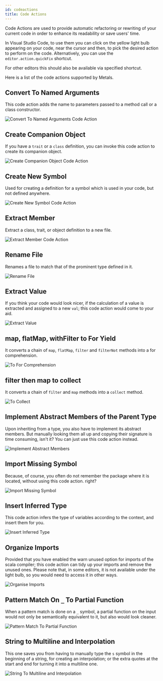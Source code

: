 ```yaml
---
id: codeactions
title: Code Actions
---
```



Code Actions are used to provide automatic refactoring or rewriting of your current code in order to enhance its readability or save users' time.

In Visual Studio Code, to use them you can click on the yellow light bulb appearing on your code, near the cursor and then, to pick the desired action to perform on the code. Alternatively, you can use the `editor.action.quickFix` shortcut.

For other editors this should also be available via specified shortcut.

Here is a list of the code actions supported by Metals.

## Convert To Named Arguments

This code action adds the name to parameters passed to a method call or a class constructor.

![Convert To Named Arguments Code Action](./gifs/ConvertToNamedArguments.gif)


## Create Companion Object

If you have a `trait` or a `class` definition, you can invoke this code action to create its companion object.

![Create Companion Object Code Action](./gifs/CreateCompanionObject.gif)

## Create New Symbol

Used for creating a definition for a symbol which is used in your code, but not defined anywhere.

![Create New Symbol Code Action](./gifs/CreateNewSymbol.gif)

## Extract Member

Extract a class, trait, or object definition to a new file.

![Extract Member Code Action](./gifs/ExtractMember.gif)

## Rename File

Renames a file to match that of the prominent type defined in it.

![Rename File](./gifs/RenameFile.gif)

## Extract Value

If you think your code would look nicer, if the calculation of a value is extracted and assigned to a new `val`; this code action would come to your aid.

![Extract Value](./gifs/ExtractValue.gif)

## map, flatMap, withFilter to For Yield

It converts a chain of `map`, `flatMap`, `filter` and `filterNot` methods into a for comprehension.

![To For Comprehension](./gifs/FlatMapToForComprehension.gif)

## filter then map to collect

It converts a chain of `filter` and `map` methods into a `collect` method.

![To Collect](./gifs/FilterMapToCollect.gif)

## Implement Abstract Members of the Parent Type

Upon inheriting from a type, you also have to implement its abstract members. But manually looking them all up and copying their signature is time consuming, isn't it? You can just use this code action instead.

![Implement Abstract Members](./gifs/ImplementAbstractMembers.gif)

## Import Missing Symbol 

Because, of course, you often do not remember the package where it is located, without using this code action. right?

![Import Missing Symbol](./gifs/ImportMissingSymbol.gif)

## Insert Inferred Type

This code action infers the type of variables according to the context, and insert them for you.

![Insert Inferred Type](./gifs/InsertInferredType.gif)

## Organize Imports

Provided that you have enabled the warn unused option for imports of the scala compiler; this code action can tidy up your imports and remove the unused ones. Please note that, in some editors, it is not available under the light bulb, so you would need to access it in other ways.

![Organise Imports](./gifs/OrganizeImports.gif)

## Pattern Match On `_` To Partial Function

When a pattern match is done on a `_` symbol, a partial function on the input would not only be semantically equivalent to it, but also would look cleaner.

![Pattern Match To Partial Function](./gifs/PatternMatchToPartialFunc.gif)

## String to Multiline and Interpolation

This one saves you from having to manually type the `s` symbol in the beginning of a string, for creating an interpolation; or the extra quotes at the start and end for turning it into a multiline one.

![String To Multiline and Interpolation](./gifs/StringAction.gif)

